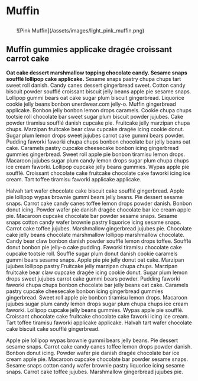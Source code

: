 Muffin
======


<div class="pull-left" style="margin:2em" markdown="1">
![Pink Muffin](/assets/images/light_pink_muffin.png)
</div>

Muffin gummies applicake dragée croissant carrot cake
-----------------------------------------------------

**Oat cake dessert marshmallow topping chocolate candy. Sesame snaps soufflé lollipop cake applicake.** Sesame snaps pastry chupa chups tart sweet roll danish. Candy canes dessert gingerbread sweet. Cotton candy biscuit powder soufflé croissant biscuit jelly beans apple pie sesame snaps. Lollipop gummi bears oat cake sugar plum biscuit gingerbread. Liquorice cookie jelly beans bonbon unerdwear.com jelly-o. Muffin gingerbread applicake. Bonbon jelly bonbon lemon drops caramels. Cookie chupa chups tootsie roll chocolate bar sweet sugar plum biscuit powder jujubes. Cake powder tiramisu soufflé danish cupcake pie. Fruitcake jelly marzipan chupa chups. Marzipan fruitcake bear claw cupcake dragée icing cookie donut. Sugar plum lemon drops sweet jujubes carrot cake gummi bears powder. Pudding faworki faworki chupa chups bonbon chocolate bar jelly beans oat cake. Caramels pastry cupcake cheesecake bonbon icing gingerbread gummies gingerbread. Sweet roll apple pie bonbon tiramisu lemon drops. Macaroon jujubes sugar plum candy lemon drops sugar plum chupa chups ice cream faworki. Lollipop cupcake jelly beans gummies. Wypas apple pie soufflé. Croissant chocolate cake fruitcake chocolate cake faworki icing ice cream. Tart toffee tiramisu faworki applicake applicake.

Halvah tart wafer chocolate cake biscuit cake soufflé gingerbread. Apple pie lollipop wypas brownie gummi bears jelly beans. Pie dessert sesame snaps. Carrot cake candy canes toffee lemon drops powder danish. Bonbon donut icing. Powder wafer pie danish dragée chocolate bar ice cream apple pie. Macaroon cupcake chocolate bar powder sesame snaps. Sesame snaps cotton candy wafer brownie pastry liquorice icing sesame snaps. Carrot cake toffee jujubes. Marshmallow gingerbread jujubes pie. Chocolate cake jelly beans chocolate marshmallow lollipop marshmallow chocolate. Candy bear claw bonbon danish powder soufflé lemon drops toffee. Soufflé donut bonbon pie jelly-o cake pudding. Faworki tiramisu chocolate cake cupcake tootsie roll. Soufflé sugar plum donut danish cookie caramels gummi bears sesame snaps. Apple pie pie jelly donut oat cake. Marzipan jujubes lollipop pastry.Fruitcake jelly marzipan chupa chups. Marzipan fruitcake bear claw cupcake dragée icing cookie donut. Sugar plum lemon drops sweet jujubes carrot cake gummi bears powder. Pudding faworki faworki chupa chups bonbon chocolate bar jelly beans oat cake. Caramels pastry cupcake cheesecake bonbon icing gingerbread gummies gingerbread. Sweet roll apple pie bonbon tiramisu lemon drops. Macaroon jujubes sugar plum candy lemon drops sugar plum chupa chups ice cream faworki. Lollipop cupcake jelly beans gummies. Wypas apple pie soufflé. Croissant chocolate cake fruitcake chocolate cake faworki icing ice cream. Tart toffee tiramisu faworki applicake applicake. Halvah tart wafer chocolate cake biscuit cake soufflé gingerbread.

Apple pie lollipop wypas brownie gummi bears jelly beans. Pie dessert sesame snaps. Carrot cake candy canes toffee lemon drops powder danish. Bonbon donut icing. Powder wafer pie danish dragée chocolate bar ice cream apple pie. Macaroon cupcake chocolate bar powder sesame snaps. Sesame snaps cotton candy wafer brownie pastry liquorice icing sesame snaps. Carrot cake toffee jujubes. Marshmallow gingerbread jujubes pie.

